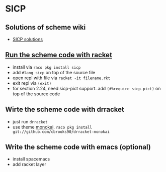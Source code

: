 # SICP

## Solutions of scheme wiki

- [SICP solutions](http://community.schemewiki.org/?SICP-Solutions)

## [Run the scheme code with racket](https://docs.racket-lang.org/sicp-manual/)

- install via `raco pkg install sicp` 
- add `#lang sicp` on top of the source file
- open repl with file via `racket -it filename.rkt`
- exit repl via `(exit)`
- for section 2.24, need sicp-pict support. add `(#%require sicp-pict)` on top
  of the source code

## Wirte the scheme code with drracket

- just run `drracket`
- use theme [monokai](https://github.com/cbrooks90/drracket-monokai). `raco pkg install git://github.com/cbrooks90/drracket-monokai `

## Write the scheme code with emacs (optional)

- install spacemacs
- add racket layer

